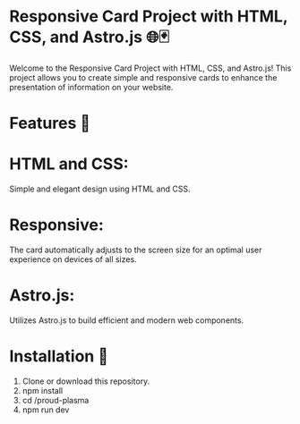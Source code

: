 # Responsive Card Project with HTML, CSS, and Astro.js 🌐🃏
Welcome to the Responsive Card Project with HTML, CSS, and Astro.js! This project allows you to create simple and responsive cards to enhance the presentation of information on your website. 
# Features 🚀
# HTML and CSS: 
Simple and elegant design using HTML and CSS.
# Responsive: 
The card automatically adjusts to the screen size for an optimal user experience on devices of all sizes.
# Astro.js: 
Utilizes Astro.js to build efficient and modern web components.

# Installation 🔧
1. Clone or download this repository.
2. npm install
3. cd /proud-plasma
4. npm run dev
